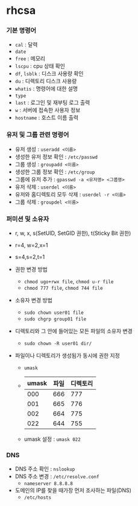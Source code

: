 # rhcsa

### 기본 명령어

- `cal` : 달력
- `date`
- `free` : 메모리
- `lscpu` : cpu 상태 확인
- `df`, `lsblk` : 디스크 사용량 확인
- `du` : 디렉토리 디스크 사용량
- `whatis` : 명령어에 대한 설명
- `type`
- `last` : 로그인 및 재부팅 로그 출력
- `w` : 서버에 접속한 사용자 정보 
- `hostname` : 호스트 이름 출력

### 유저 및 그룹 관련 명령어

- 유저 생성 : `useradd <이름>`
- 생성한 유저 정보 확인 : `/etc/passwd`
- 그룹 생성 : `groupadd <이름>`
- 생성한 그룹 정보 확인 : `/etc/group`
- 그룹에 유저 추가 : `gpasswd -a <유저명> <그룹명>`
- 유저 삭제 : `userdel <이름>`
- 유저와 홈디렉토리 모두 삭제 : `userdel -r <이름>`
- 그룹 삭제 : `groupdel <이름>`

### 퍼미션 및 소유자

- r, w, x, s(SetUID, SetGID 권한), t(Sticky Bit 권한)
- r=4, w=2,x=1
- s=4,s=2,t=1
- 권한 변경 방법
  - `chmod ugo+rwx file`, `chmod u-r file`
  - `chmod 777 file`, `chmod 744 file`
- 소유자 변경 방법
  - `sudo chown user01 file`
  - `sudo chgrp group01 file`
- 디렉토리와 그 안에 들어있는 모든 파일의 소유자 변경
  - `sudo chown -R user01 dir/`

- 파일이나 디렉토리가 생성됨가 동시에 권한 지정

  - `umask`

  - | umask | 파일 | 디렉토리 |
    | ----- | ---- | -------- |
    | 000   | 666  | 777      |
    | 001   | 665  | 776      |
    | 002   | 664  | 775      |
    | 022   | 644  | 755      |

  - umask 설정 : `umask 022`

### DNS

- DNS 주소 확인 : `nslookup`
- DNS 주소 변경 : `/etc/resolve.conf`
  - `nameserver 8.8.8.8`
- 도메인의 IP를 찾을 때가장 먼저 조사하는 파일(DNS)
  - `/etc/hosts`






